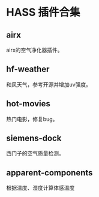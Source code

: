 # HASS 插件合集

## airx
airx的空气净化器插件。

## hf-weather
和风天气，参考开源并增加uv强度。

## hot-movies
热门电影，修复bug。

## siemens-dock
西门子的空气质量检测。

## apparent-components
根据温度、湿度计算体感温度